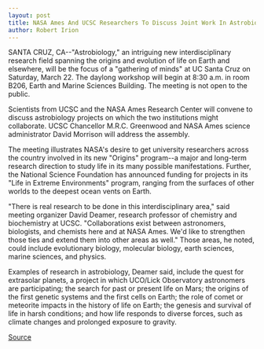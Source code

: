 ```yaml
---
layout: post
title: NASA Ames And UCSC Researchers To Discuss Joint Work In Astrobiology
author: Robert Irion
---
```


SANTA CRUZ, CA--"Astrobiology," an intriguing new  interdisciplinary research field spanning the origins and evolution of  life on Earth and elsewhere, will be the focus of a "gathering of  minds" at UC Santa Cruz on Saturday, March 22. The daylong  workshop will begin at 8:30 a.m. in room B206, Earth and Marine  Sciences Building. The meeting is not open to the public.

Scientists from UCSC and the NASA Ames Research Center will  convene to discuss astrobiology projects on which the two  institutions might collaborate. UCSC Chancellor M.R.C. Greenwood  and NASA Ames science administrator David Morrison will address  the assembly.

The meeting illustrates NASA's desire to get university  researchers across the country involved in its new "Origins"  program--a major and long-term research direction to study life in  its many possible manifestations. Further, the National Science  Foundation has announced funding for projects in its "Life in Extreme  Environments" program, ranging from the surfaces of other worlds to  the deepest ocean vents on Earth.

"There is real research to be done in this interdisciplinary  area," said meeting organizer David Deamer, research professor of  chemistry and biochemistry at UCSC. "Collaborations exist between  astronomers, biologists, and chemists here and at NASA Ames. We'd  like to strengthen those ties and extend them into other areas as  well." Those areas, he noted, could include evolutionary biology,  molecular biology, earth sciences, marine sciences, and physics.

Examples of research in astrobiology, Deamer said, include the  quest for extrasolar planets, a project in which UCO/Lick  Observatory astronomers are participating; the search for past or  present life on Mars; the origins of the first genetic systems and the  first cells on Earth; the role of comet or meteorite impacts in the  history of life on Earth; the genesis and survival of life in harsh  conditions; and how life responds to diverse forces, such as climate  changes and prolonged exposure to gravity.

[Source](http://www1.ucsc.edu/news_events/press_releases/archive/96-97/03-97/032097-UCSC_and_NASA_Ames_.html "Permalink to 032097-UCSC_and_NASA_Ames_")
